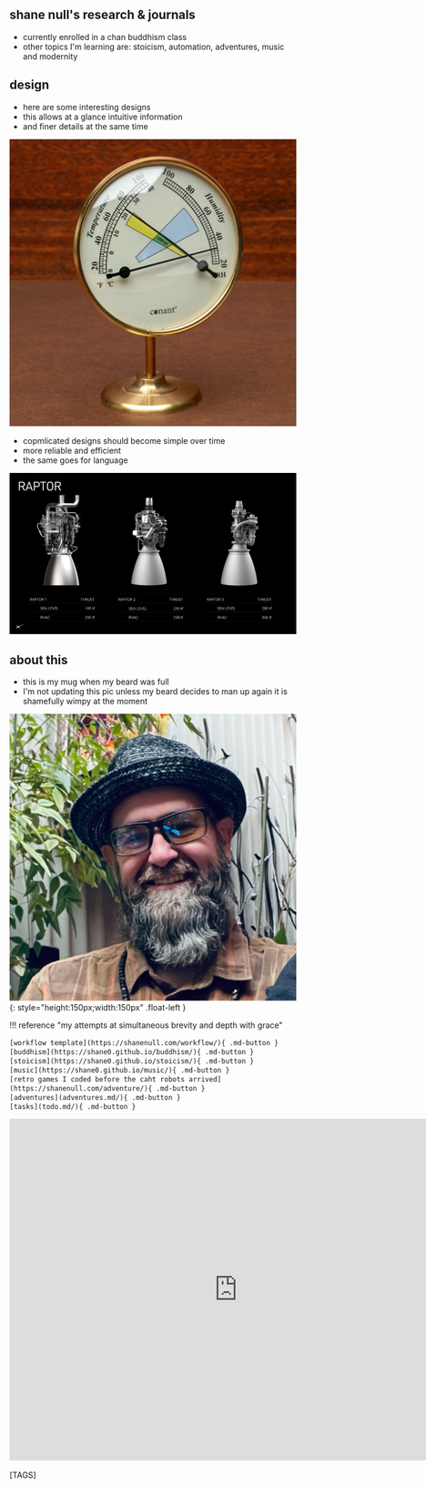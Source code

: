 
## shane null's research & journals

- currently enrolled in a chan buddhism class
- other topics I'm learning are: stoicism, automation, adventures, music and modernity

## design

- here are some interesting designs
- this allows at a glance intuitive information
- and finer details at the same time

![comfort meters](images/comfort_meter.jpg)

- copmlicated designs should become simple over time
- more reliable and efficient
- the same goes for language

![raptor](images/raptor.png)

## about this

- this is my mug when my beard was full
- I'm not updating this pic unless my beard decides to man up again it is shamefully wimpy at the moment

![shane null](images/shane0.png){: style="height:150px;width:150px" .float-left }

!!! reference "my attempts at simultaneous brevity and depth with grace"

    [workflow template](https://shanenull.com/workflow/){ .md-button } 
    [buddhism](https://shane0.github.io/buddhism/){ .md-button } 
    [stoicism](https://shane0.github.io/stoicism/){ .md-button }
    [music](https://shane0.github.io/music/){ .md-button } 
    [retro games I coded before the caht robots arrived](https://shanenull.com/adventure/){ .md-button } 
    [adventures](adventures.md/){ .md-button } 
    [tasks](todo.md/){ .md-button } 

<iframe width="800" height="600" src="https://www.youtube.com/embed/ET8tI10G0lo" title="shanenull.com screencast" frameborder="0" allow="accelerometer; autoplay; clipboard-write; encrypted-media; gyroscope; picture-in-picture; web-share" allowfullscreen></iframe>

[TAGS]
